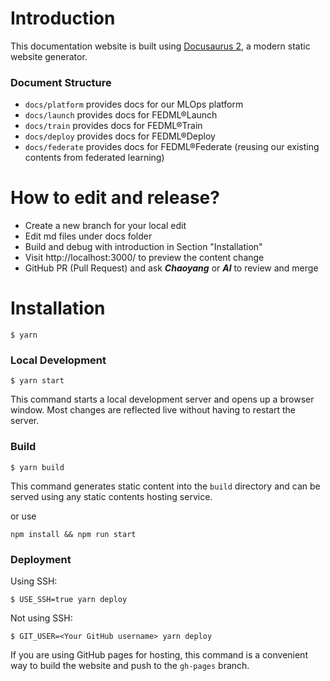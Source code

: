 # Introduction

This documentation website is built using [Docusaurus 2](https://docusaurus.io/), a modern static website generator.

### Document Structure

- `docs/platform` provides docs for our MLOps platform
- `docs/launch` provides docs for FEDML®Launch
- `docs/train` provides docs for FEDML®Train
- `docs/deploy` provides docs for FEDML®Deploy
- `docs/federate` provides docs for FEDML®Federate (reusing our existing contents from federated learning)

# How to edit and release?

- Create a new branch for your local edit
- Edit md files under docs folder
- Build and debug with introduction in Section "Installation"
- Visit http://localhost:3000/ to preview the content change
- GitHub PR (Pull Request) and ask _**Chaoyang**_ or _**Al**_ to review and merge

# Installation

```
$ yarn
```

### Local Development

```
$ yarn start
```

This command starts a local development server and opens up a browser window. Most changes are reflected live without having to restart the server.

### Build

```
$ yarn build
```

This command generates static content into the `build` directory and can be served using any static contents hosting service.

or use

```
npm install && npm run start
```

### Deployment

Using SSH:

```
$ USE_SSH=true yarn deploy
```

Not using SSH:

```
$ GIT_USER=<Your GitHub username> yarn deploy
```

If you are using GitHub pages for hosting, this command is a convenient way to build the website and push to the `gh-pages` branch.
